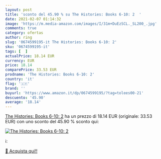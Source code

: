 ```yaml
---
layout: post
title: 'sconto del 45.90 % su The Histories: Books 6-10: 2  '
date: 2021-02-07 01:14:32
image: 'https://m.media-amazon.com/images/I/31m+DuEzSCL._SL200_.jpg'
comments: true
category: ofertas
author: ring
slug: '0674599195-it The Histories: Books 6-10: 2'
sku: '0674599195-it'
tags: [  ]
actualPrice: 18.14 EUR
currency: EUR
price: 18.14
comparePrice: 33.53 EUR
prodname: 'The Histories: Books 6-10: 2'
country: 'it'
flag: '🇮🇹'
brand: ''
buyurl: 'https://www.amazon.it/dp/0674599195/?tag=tolees00-21'
descuento: '45.90'
average: '18.14'
---
```


[The Histories: Books 6-10: 2](https://www.amazon.it/dp/0674599195/?tag=tolees00-21) ha un prezzo di 18.14 EUR (originale: 33.53 EUR) con uno sconto del 45.90 % sconto qui:

[![The Histories: Books 6-10: 2](https://m.media-amazon.com/images/I/31m+DuEzSCL._SL200_.jpg)](https://www.amazon.it/dp/0674599195/?tag=tolees00-21)

ℹ️:


[🛒 Acquista qui!!](https://www.amazon.it/dp/0674599195/?tag=tolees00-21)
